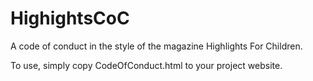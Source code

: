 # HighightsCoC
A code of conduct in the style of the magazine Highlights For Children.

To use, simply copy CodeOfConduct.html to your project website.
